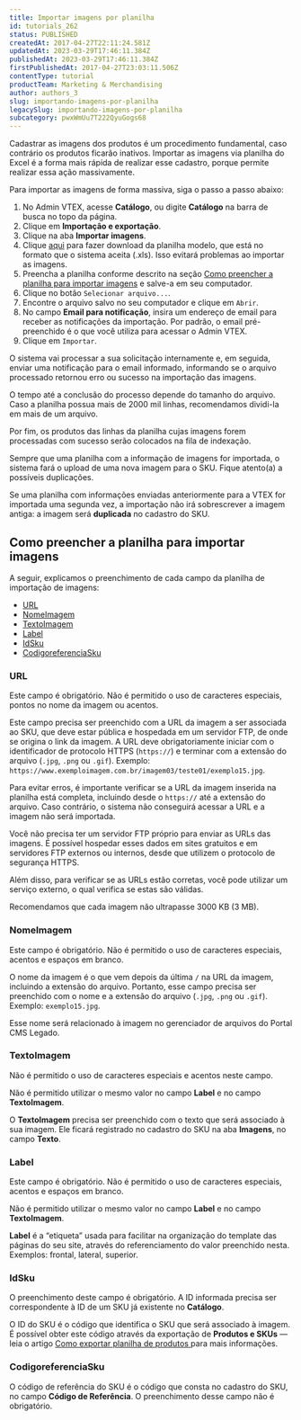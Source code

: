 ```yaml
---
title: Importar imagens por planilha
id: tutorials_262
status: PUBLISHED
createdAt: 2017-04-27T22:11:24.581Z
updatedAt: 2023-03-29T17:46:11.384Z
publishedAt: 2023-03-29T17:46:11.384Z
firstPublishedAt: 2017-04-27T23:03:11.506Z
contentType: tutorial
productTeam: Marketing & Merchandising
author: authors_3
slug: importando-imagens-por-planilha
legacySlug: importando-imagens-por-planilha
subcategory: pwxWmUu7T222QyuGogs68
---
```


Cadastrar as imagens dos produtos é um procedimento fundamental, caso contrário os produtos ficarão inativos. Importar as imagens via planilha do Excel é a forma mais rápida de realizar esse cadastro, porque permite realizar essa ação massivamente.

Para importar as imagens de forma massiva, siga o passo a passo abaixo:

1. No Admin VTEX, acesse __Catálogo__, ou digite __Catálogo__ na barra de busca no topo da página.
2. Clique em __Importação e exportação__.
3. Clique na aba __Importar imagens__.
4. Clique [aqui](https://docs.google.com/spreadsheets/d/17ItiEncnnioxLZFLiKDTxs5Yj0D6tn-i/edit?usp=sharing&ouid=115538149359194322936&rtpof=true&sd=true) para fazer download da planilha modelo, que está no formato que o sistema aceita (.xls). Isso evitará problemas ao importar as imagens.
5. Preencha a planilha conforme descrito na seção [Como preencher a planilha para importar imagens](#como-preencher-a-planilha-para-importar-imagens) e salve-a em seu computador.
6. Clique no botão <i class="fas fa-folder-open"></i> `Selecionar arquivo...`.
7. Encontre o arquivo salvo no seu computador e clique em `Abrir`.
8. No campo __Email para notificação__, insira um endereço de email para receber as notificações da importação. Por padrão, o email pré-preenchido é o que você utiliza para acessar o Admin VTEX.
9. Clique em `Importar`.

O sistema vai processar a sua solicitação internamente e, em seguida, enviar uma notificação para o email informado, informando se o arquivo processado retornou erro ou sucesso na importação das imagens.

O tempo até a conclusão do processo depende do tamanho do arquivo. Caso a planilha possua mais de 2000 mil linhas, recomendamos dividi-la em mais de um arquivo.

Por fim, os produtos das linhas da planilha cujas imagens forem processadas com sucesso serão colocados na fila de indexação.

<div class="alert alert-danger">
<p>Sempre que uma planilha com a informação de imagens for importada, o sistema fará o upload de uma nova imagem para o SKU. Fique atento(a) a possíveis duplicações.</p>
<p>Se uma planilha com informações enviadas anteriormente para a VTEX for importada uma segunda vez, a importação não irá sobrescrever a imagem antiga: a imagem será <strong>duplicada</strong> no cadastro do SKU.</p>
</div>

## Como preencher a planilha para importar imagens

A seguir, explicamos o preenchimento de cada campo da planilha de importação de imagens:

- [URL](#url)
- [NomeImagem](#nomeimagem)
- [TextoImagem](#textoimagem)
- [Label](#label)
- [IdSku](#idsku)
- [CodigoreferenciaSku](#codigoreferenciasku)

### URL

<div class="alert alert-info">
<p>Este campo é obrigatório. Não é permitido o uso de caracteres especiais, pontos no nome da imagem ou acentos.</p>
</div>

Este campo precisa ser preenchido com a URL da imagem a ser associada ao SKU, que deve estar pública e hospedada em um servidor FTP, de onde se origina o link da imagem. A URL deve obrigatoriamente iniciar com o identificador de protocolo HTTPS (`https://`) e terminar com a extensão do arquivo (`.jpg`, `.png` ou `.gif`). Exemplo: `https://www.exemploimagem.com.br/imagem03/teste01/exemplo15.jpg`.

Para evitar erros, é importante verificar se a URL da imagem inserida na planilha está completa, incluindo desde o `https://` até a extensão do arquivo. Caso contrário, o sistema não conseguirá acessar a URL e a imagem não será importada.

Você não precisa ter um servidor FTP próprio para enviar as URLs das imagens. É possível hospedar esses dados em sites gratuitos e em servidores FTP externos ou internos, desde que utilizem o protocolo de segurança HTTPS.

Além disso, para verificar se as URLs estão corretas, você pode utilizar um serviço externo, o qual verifica se estas são válidas.

<div class="alert alert-warning">
  <p>Recomendamos que cada imagem não ultrapasse 3000 KB (3 MB).</p>
</div>

### NomeImagem

<div class="alert alert-info">
<p>Este campo é obrigatório. Não é permitido o uso de caracteres especiais, acentos e espaços em branco.</p>
</div>

O nome da imagem é o que vem depois da última `/` na URL da imagem, incluindo a extensão do arquivo. Portanto, esse campo precisa ser preenchido com o nome e a extensão do arquivo (`.jpg`, `.png` ou `.gif`). Exemplo: `exemplo15.jpg`.

Esse nome será relacionado à imagem no gerenciador de arquivos do Portal CMS Legado.

### TextoImagem

<div class="alert alert-info">
<p>Não é permitido o uso de caracteres especiais e acentos neste campo.</p>
<p>Não é permitido utilizar o mesmo valor no campo <strong>Label</strong> e no campo <strong>TextoImagem</strong>.</p>
</div>

O __TextoImagem__ precisa ser preenchido com o texto que será associado à sua imagem. Ele ficará registrado no cadastro do SKU na aba __Imagens__, no campo __Texto__.

### Label

<div class="alert alert-info">
<p>Este campo é obrigatório. Não é permitido o uso de caracteres especiais, acentos e espaços em branco.</p>
<p>Não é permitido utilizar o mesmo valor no campo <strong>Label</strong> e no campo <strong>TextoImagem</strong>.</p>
</div>

__Label__ é a “etiqueta” usada para facilitar na organização do template das páginas do seu site, através do referenciamento do valor preenchido nesta. Exemplos: frontal, lateral, superior.

### IdSku

<div class="alert alert-info">
<p>O preenchimento deste campo é obrigatório. A ID informada precisa ser correspondente à ID de um SKU já existente no <strong>Catálogo</strong>.</p>
</div>

O ID do SKU é o código que identifica o SKU que será associado à imagem. É possível obter este código através da exportação de __Produtos e SKUs__ — leia o artigo [Como exportar planilha de produtos
](https://help.vtex.com/pt/tutorial/como-exportar-planilha-de-produtos--2sIroGeqZqaN3NAvaSGwWV) para mais informações.

### CodigoreferenciaSku

O código de referência do SKU é o código que consta no cadastro do SKU, no campo __Código de Referência__. O preenchimento desse campo não é obrigatório. 
